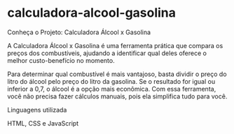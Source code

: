 # calculadora-alcool-gasolina

Conheça o Projeto: Calculadora Álcool x Gasolina

A Calculadora Álcool x Gasolina é uma ferramenta prática que compara os preços dos combustíveis, ajudando a identificar qual deles oferece o melhor custo-benefício no momento.

Para determinar qual combustível é mais vantajoso, basta dividir o preço do litro do álcool pelo preço do litro da gasolina. Se o resultado for igual ou inferior a 0,7, o álcool é a opção mais econômica. Com essa ferramenta, você não precisa fazer cálculos manuais, pois ela simplifica tudo para você.

Linguagens utilizada

HTML, CSS e JavaScript

